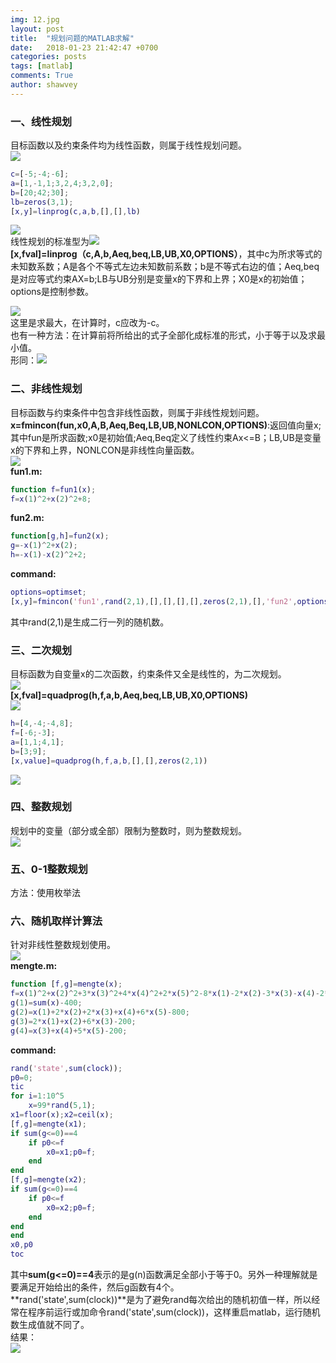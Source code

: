 ```yaml
---
img: 12.jpg
layout: post
title:  "规划问题的MATLAB求解"
date:   2018-01-23 21:42:47 +0700
categories: posts
tags: [matlab]
comments: True
author: shawvey
---
```

### 一、线性规划
目标函数以及约束条件均为线性函数，则属于线性规划问题。     
![](https://i.imgur.com/CntHXCv.png)        
``` matlab
c=[-5;-4;-6];
a=[1,-1,1;3,2,4;3,2,0];
b=[20;42;30];
lb=zeros(3,1);
[x,y]=linprog(c,a,b,[],[],lb)
```
![](https://i.imgur.com/Y3jWLbx.png)         
线性规划的标准型为![](https://i.imgur.com/c0FonWY.png)       
**[x,fval]=linprog（c,A,b,Aeq,beq,LB,UB,X0,OPTIONS）**，其中c为所求等式的未知数系数；A是各个不等式左边未知数前系数；b是不等式右边的值；Aeq,beq是对应等式约束AX=b;LB与UB分别是变量x的下界和上界；X0是x的初始值；options是控制参数。         
       
![](https://i.imgur.com/YGLIEfc.png)        
这里是求最大，在计算时，c应改为-c。          
也有一种方法：在计算前将所给出的式子全部化成标准的形式，小于等于以及求最小值。         
形同：![](https://i.imgur.com/c0FonWY.png)          

### 二、非线性规划
目标函数与约束条件中包含非线性函数，则属于非线性规划问题。      
**x=fmincon(fun,x0,A,B,Aeq,Beq,LB,UB,NONLCON,OPTIONS)**:返回值向量x;其中fun是所求函数;x0是初始值;Aeq,Beq定义了线性约束Ax<=B；LB,UB是变量x的下界和上界，NONLCON是非线性向量函数。       
![](https://i.imgur.com/J5EGLGz.png)         
**fun1.m:**         
``` matlab
function f=fun1(x);
f=x(1)^2+x(2)^2+8;
```
**fun2.m:**         
``` matlab
function[g,h]=fun2(x);
g=-x(1)^2+x(2);
h=-x(1)-x(2)^2+2;
```
**command:**        
``` matlab
options=optimset;
[x,y]=fmincon('fun1',rand(2,1),[],[],[],[],zeros(2,1),[],'fun2',options)
```
其中rand(2,1)是生成二行一列的随机数。          

### 三、二次规划
目标函数为自变量x的二次函数，约束条件又全是线性的，为二次规划。                  
![](https://i.imgur.com/kANSiha.png)         
**[x,fval]=quadprog(h,f,a,b,Aeq,beq,LB,UB,X0,OPTIONS)**          
![](https://i.imgur.com/ndWgviZ.png)          
``` matlab
h=[4,-4;-4,8];
f=[-6;-3];
a=[1,1;4,1];
b=[3;9];
[x,value]=quadprog(h,f,a,b,[],[],zeros(2,1))
```
![](https://i.imgur.com/tjyn4GW.png)       

### 四、整数规划
规划中的变量（部分或全部）限制为整数时，则为整数规划。              
![](https://i.imgur.com/YALCZaX.png)           

### 五、0-1整数规划
方法：使用枚举法         

### 六、随机取样计算法
针对非线性整数规划使用。         
![](https://i.imgur.com/4NAQKHb.png)         
**mengte.m:**        
``` matlab
function [f,g]=mengte(x);
f=x(1)^2+x(2)^2+3*x(3)^2+4*x(4)^2+2*x(5)^2-8*x(1)-2*x(2)-3*x(3)-x(4)-2*x(5);
g(1)=sum(x)-400;
g(2)=x(1)+2*x(2)+2*x(3)+x(4)+6*x(5)-800;
g(3)=2*x(1)+x(2)+6*x(3)-200;
g(4)=x(3)+x(4)+5*x(5)-200;
```
**command:**     
``` matlab
rand('state',sum(clock));
p0=0;
tic
for i=1:10^5
    x=99*rand(5,1);
x1=floor(x);x2=ceil(x);
[f,g]=mengte(x1);
if sum(g<=0)==4
    if p0<=f
        x0=x1;p0=f;
    end
end
[f,g]=mengte(x2);
if sum(g<=0)==4
    if p0<=f
        x0=x2;p0=f;
    end
end
end
x0,p0
toc
```
其中**sum(g<=0)==4**表示的是g(n)函数满足全部小于等于0。另外一种理解就是要满足开始给出的条件，然后g函数有4个。           
**rand('state',sum(clock))**是为了避免rand每次给出的随机初值一样，所以经常在程序前运行或加命令rand('state',sum(clock))，这样重启matlab，运行随机数生成值就不同了。        
结果：        
![](https://i.imgur.com/z3mw9cz.png)          
 
